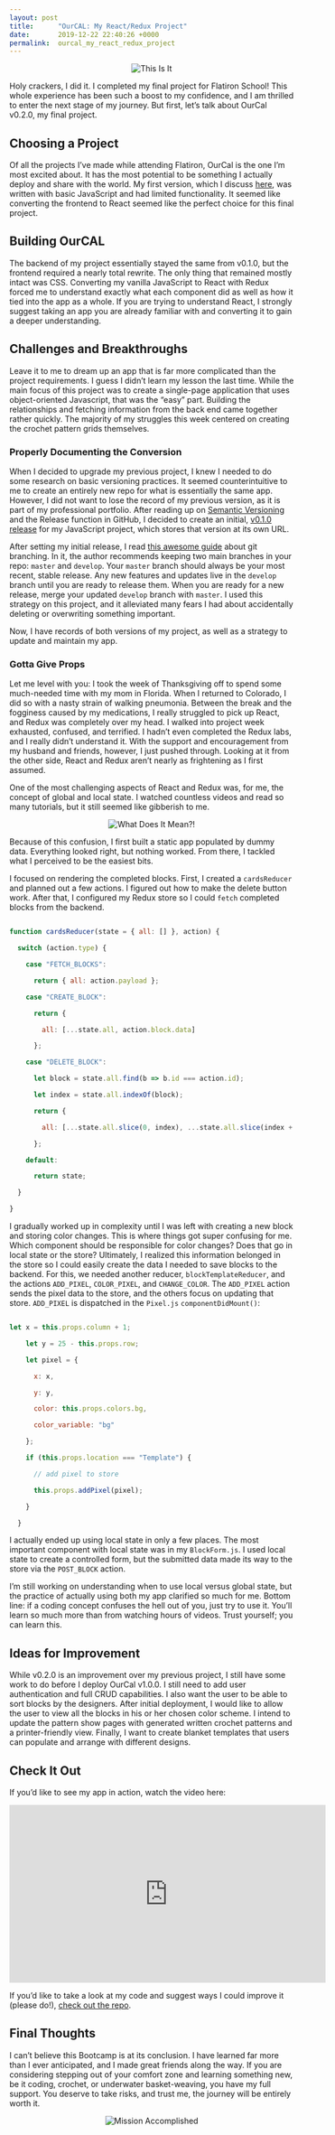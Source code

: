```yaml
---
layout: post
title:      "OurCAL: My React/Redux Project"
date:       2019-12-22 22:40:26 +0000
permalink:  ourcal_my_react_redux_project
---
```


<center>
  <img src='https://media.giphy.com/media/39ChmjbAML62wn3vW9/giphy.gif' alt='This Is It'>
</center>

Holy crackers, I did it. I completed my final project for Flatiron School! This whole experience has been such a boost to my confidence, and I am thrilled to enter the next stage of my journey. But first, let’s talk about OurCal v0.2.0, my final project.


## Choosing a Project

Of all the projects I’ve made while attending Flatiron, OurCal is the one I’m most excited about. It has the most potential to be something I actually deploy and share with the world. My first version, which I discuss [here](https://audthecodewitch.github.io/ourcal_my_javascript_project), was written with basic JavaScript and had limited functionality. It seemed like converting the frontend to React seemed like the perfect choice for this final project.


## Building OurCAL

The backend of my project essentially stayed the same from v0.1.0, but the frontend required a nearly total rewrite. The only thing that remained mostly intact was CSS. Converting my vanilla JavaScript to React with Redux forced me to understand exactly what each component did as well as how it tied into the app as a whole. If you are trying to understand React, I strongly suggest taking an app you are already familiar with and converting it to gain a deeper understanding.


## Challenges and Breakthroughs

Leave it to me to dream up an app that is far more complicated than the project requirements. I guess I didn’t learn my lesson the last time. While the main focus of this project was to create a single-page application that uses object-oriented Javascript, that was the “easy” part. Building the relationships and fetching information from the back end came together rather quickly. The majority of my struggles this week centered on creating the crochet pattern grids themselves. 


### **Properly Documenting the Conversion**

When I decided to upgrade my previous project, I knew I needed to do some research on basic versioning practices. It seemed counterintuitive to me to create an entirely new repo for what is essentially the same app. However, I did not want to lose the record of my previous version, as it is part of my professional portfolio. After reading up on [Semantic Versioning](https://semver.org) and the Release function in GitHub, I decided to create an initial, [v0.1.0 release](https://github.com/AudTheCodeWitch/OurCAL/releases/tag/v0.1.0) for my JavaScript project, which stores that version at its own URL.

After setting my initial release, I read [this awesome guide](https://nvie.com/posts/a-successful-git-branching-model/) about git branching. In it, the author recommends keeping two main branches in your repo: `master` and `develop`. Your `master` branch should always be your most recent, stable release. Any new features and updates live in the `develop` branch until you are ready to release them. When you are ready for a new release, merge your updated `develop` branch with `master`. I used this strategy on this project, and it alleviated many fears I had about accidentally deleting or overwriting something important.

Now, I have records of both versions of my project, as well as a strategy to update and maintain my app.


### **Gotta Give Props**

Let me level with you: I took the week of Thanksgiving off to spend some much-needed time with my mom in Florida. When I returned to Colorado, I did so with a nasty strain of walking pneumonia. Between the break and the fogginess caused by my medications, I really struggled to pick up React, and Redux was completely over my head. I walked into project week exhausted, confused, and terrified. I hadn’t even completed the Redux labs, and I really didn’t understand it. With the support and encouragement from my husband and friends, however, I just pushed through. Looking at it from the other side, React and Redux aren’t nearly as frightening as I first assumed.

One of the most challenging aspects of React and Redux was, for me, the concept of global and local state. I watched countless videos and read so many tutorials, but it still seemed like gibberish to me. 

<center>
  <img src='https://media.giphy.com/media/l0Iy5HPh4IKOMyXAI/giphy.gif' alt='What Does It Mean?!'>
</center>

Because of this confusion, I first built a static app populated by dummy data. Everything looked right, but nothing worked. From there, I tackled what I perceived to be the easiest bits. 

I focused on rendering the completed blocks. First, I created a `cardsReducer` and planned out a few actions. I figured out how to make the delete button work. After that, I configured my Redux store so I could `fetch` completed blocks from the backend.

```javascript

function cardsReducer(state = { all: [] }, action) {

  switch (action.type) {

    case "FETCH_BLOCKS":

      return { all: action.payload };

    case "CREATE_BLOCK":

      return {

        all: [...state.all, action.block.data]

      };

    case "DELETE_BLOCK":

      let block = state.all.find(b => b.id === action.id);

      let index = state.all.indexOf(block);

      return {

        all: [...state.all.slice(0, index), ...state.all.slice(index + 1)]

      };

    default:

      return state;

  }

}

```

I gradually worked up in complexity until I was left with creating a new block and storing color changes. This is where things got super confusing for me. Which component should be responsible for color changes? Does that go in local state or the store? Ultimately, I realized this information belonged in the store so I could easily create the data I needed to save blocks to the backend. For this, we needed another reducer, `blockTemplateReducer`, and the actions `ADD_PIXEL`, `COLOR_PIXEL`, and `CHANGE_COLOR`. The `ADD_PIXEL` action sends the pixel data to the store, and the others focus on updating that store. `ADD_PIXEL` is dispatched in the `Pixel.js` `componentDidMount()`:

```javascript

let x = this.props.column + 1;

    let y = 25 - this.props.row;

    let pixel = {

      x: x,

      y: y,

      color: this.props.colors.bg,

      color_variable: "bg"

    };

    if (this.props.location === "Template") {

      // add pixel to store

      this.props.addPixel(pixel);

    }

  }

```

I actually ended up using local state in only a few places. The most important component with local state was in my `BlockForm.js`. I used local state to create a controlled form, but the submitted data made its way to the store via the `POST_BLOCK` action.

I’m still working on understanding when to use local versus global state, but the practice of actually using both my app clarified so much for me. Bottom line: if a coding concept confuses the hell out of you, just try to use it. You’ll learn so much more than from watching hours of videos. Trust yourself; you can learn this. 


## Ideas for Improvement

While v0.2.0 is an improvement over my previous project, I still have some work to do before I deploy OurCal v1.0.0. I still need to add user authentication and full CRUD capabilities. I also want the user to be able to sort blocks by the designers. After initial deployment, I would like to allow the user to view all the blocks in his or her chosen color scheme. I intend to update the pattern show pages with generated written crochet patterns and a printer-friendly view. Finally, I want to create blanket templates that users can populate and arrange with different designs.


## Check It Out

If you’d like to see my app in action, watch the video here:

<center><iframe width="560" height="315" src="https://www.youtube.com/embed/RMJ_XQH9LGQ" frameborder="0" allow="accelerometer; autoplay; encrypted-media; gyroscope; picture-in-picture" allowfullscreen></iframe></center>

If you’d like to take a look at my code and suggest ways I could improve it (please do!), [check out the repo](https://github.com/AudTheCodeWitch/OurCAL). 


## Final Thoughts

I can’t believe this Bootcamp is at its conclusion. I have learned far more than I ever anticipated, and I made great friends along the way. If you are considering stepping out of your comfort zone and learning something new, be it coding, crochet, or underwater basket-weaving, you have my full support. You deserve to take risks, and trust me, the journey will be entirely worth it.

<center>
  <img src='https://media.giphy.com/media/8UF0EXzsc0Ckg/giphy.gif' alt='Mission Accomplished'>
</center>


